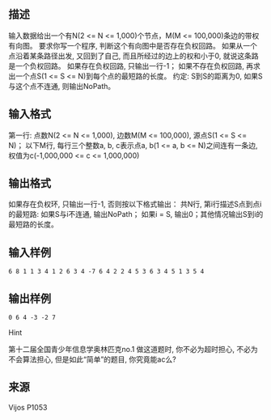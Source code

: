 ## 描述

输入数据给出一个有N(2 <= N <= 1,000)个节点，M(M <= 100,000)条边的带权有向图。 要求你写一个程序, 判断这个有向图中是否存在负权回路。 如果从一个点沿着某条路径出发, 又回到了自己, 而且所经过的边上的权和小于0, 就说这条路是一个负权回路。 如果存在负权回路, 只输出一行-1； 如果不存在负权回路, 再求出一个点S(1 <= S <= N)到每个点的最短路的长度。 约定: S到S的距离为0, 如果S与这个点不连通, 则输出NoPath。

## 输入格式

第一行: 点数N(2 <= N <= 1,000), 边数M(M <= 100,000), 源点S(1 <= S <= N)； 以下M行, 每行三个整数a, b, c表示点a, b(1 <= a, b <= N)之间连有一条边, 权值为c(-1,000,000 <= c <= 1,000,000) 

## 输出格式

如果存在负权环, 只输出一行-1, 否则按以下格式输出： 共N行, 第i行描述S点到点i的最短路: 如果S与i不连通, 输出NoPath； 如果i = S, 输出0；其他情况输出S到i的最短路的长度。

## 输入样例

```plaintext
6 8 1 1 3 4 1 2 6 3 4 -7 6 4 2 2 4 5 3 6 3 4 5 1 3 5 4 
```

## 输出样例

```plaintext
0 6 4 -3 -2 7 
```

Hint

第十二届全国青少年信息学奥林匹克no.1 做这道题时, 你不必为超时担心, 不必为不会算法担心, 但是如此“简单”的题目, 你究竟能ac么? 

## 来源

Vijos P1053

